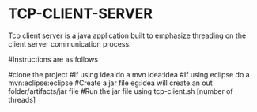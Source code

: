# TCP-CLIENT-SERVER

Tcp client server is a java application built to emphasize threading on the client server communication process.

#Instructions are as follows

#clone the project
#If using idea do a mvn idea:idea
#If using eclipse do a mvn:eclipse:eclipse
#Create a jar file eg:idea will create an out folder/artifacts/jar file
#Run the jar file using tcp-client.sh [number of threads]
